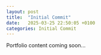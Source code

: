 ```yaml
---
layout: post
title:  "Initial Commit"
date:   2025-03-25 22:50:05 +0100
categories: Initial Commit
---
```

Portfolio content coming soon...
